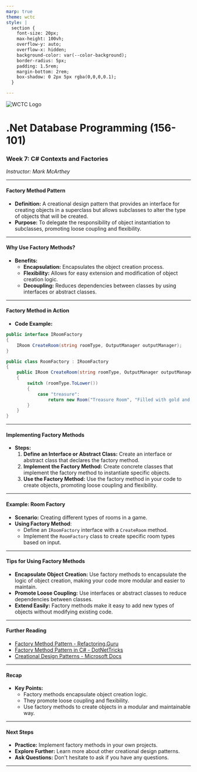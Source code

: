 ```yaml
---
marp: true
theme: wctc
style: |
  section {
    font-size: 20px;
    max-height: 100vh;
    overflow-y: auto;
    overflow-x: hidden;
    background-color: var(--color-background);
    border-radius: 5px;
    padding: 1.5rem;
    margin-bottom: 2rem;
    box-shadow: 0 2px 5px rgba(0,0,0,0.1);
  }

---
```


![WCTC Logo](https://www.wctc.edu/Files/waukesha_logo.svg)

# .Net Database Programming (156-101)
### Week 7: C# Contexts and Factories
*Instructor: Mark McArthey*

---

#### Factory Method Pattern
- **Definition:** A creational design pattern that provides an interface for creating objects in a superclass but allows subclasses to alter the type of objects that will be created.
- **Purpose:** To delegate the responsibility of object instantiation to subclasses, promoting loose coupling and flexibility.

---

#### Why Use Factory Methods?
* **Benefits:**
    * **Encapsulation:** Encapsulates the object creation process.
    * **Flexibility:** Allows for easy extension and modification of object creation logic.
    * **Decoupling:** Reduces dependencies between classes by using interfaces or abstract classes.

---

#### Factory Method in Action
* **Code Example:**
```csharp
public interface IRoomFactory
{
    IRoom CreateRoom(string roomType, OutputManager outputManager);
}

public class RoomFactory : IRoomFactory
{
    public IRoom CreateRoom(string roomType, OutputManager outputManager)
    {
        switch (roomType.ToLower())
        {
            case "treasure":
                return new Room("Treasure Room", "Filled with gold and treasures.", outputManager);
        }
    }
}
```

---

#### Implementing Factory Methods
* **Steps:**
    1. **Define an Interface or Abstract Class:** Create an interface or abstract class that declares the factory method.
    2. **Implement the Factory Method:** Create concrete classes that implement the factory method to instantiate specific objects.
    3. **Use the Factory Method:** Use the factory method in your code to create objects, promoting loose coupling and flexibility.

---

#### Example: Room Factory
* **Scenario:** Creating different types of rooms in a game.
* **Using Factory Method**:
  * Define an `IRoomFactory` interface with a `CreateRoom` method.
  * Implement the `RoomFactory` class to create specific room types based on input.

---

#### Tips for Using Factory Methods
* **Encapsulate Object Creation:** Use factory methods to encapsulate the logic of object creation, making your code more modular and easier to maintain.
* **Promote Loose Coupling:** Use interfaces or abstract classes to reduce dependencies between classes.
* **Extend Easily:** Factory methods make it easy to add new types of objects without modifying existing code.

---

#### Further Reading
* [Factory Method Pattern - Refactoring.Guru](https://refactoring.guru/design-patterns/factory-method)
* [Factory Method Pattern in C# - DotNetTricks](https://www.dotnettricks.com/learn/designpatterns/factory-method-design-pattern-dotnet)
* [Creational Design Patterns - Microsoft Docs](https://docs.microsoft.com/en-us/dotnet/standard/design-patterns/creational-design-patterns)

---

#### Recap
* **Key Points:**
    * Factory methods encapsulate object creation logic.
    * They promote loose coupling and flexibility.
    * Use factory methods to create objects in a modular and maintainable way.

---

#### Next Steps
* **Practice:** Implement factory methods in your own projects.
* **Explore Further:** Learn more about other creational design patterns.
* **Ask Questions:** Don't hesitate to ask if you have any questions.

---

